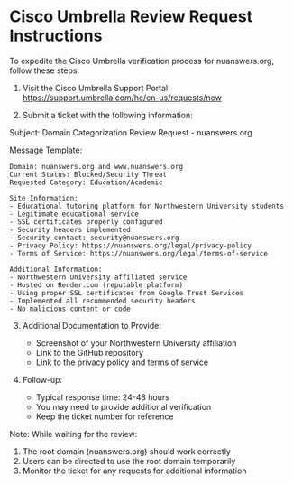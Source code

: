 # Cisco Umbrella Review Request Instructions

To expedite the Cisco Umbrella verification process for nuanswers.org, follow these steps:

1. Visit the Cisco Umbrella Support Portal:
   https://support.umbrella.com/hc/en-us/requests/new

2. Submit a ticket with the following information:

Subject: Domain Categorization Review Request - nuanswers.org

Message Template:
```
Domain: nuanswers.org and www.nuanswers.org
Current Status: Blocked/Security Threat
Requested Category: Education/Academic

Site Information:
- Educational tutoring platform for Northwestern University students
- Legitimate educational service
- SSL certificates properly configured
- Security headers implemented
- Security contact: security@nuanswers.org
- Privacy Policy: https://nuanswers.org/legal/privacy-policy
- Terms of Service: https://nuanswers.org/legal/terms-of-service

Additional Information:
- Northwestern University affiliated service
- Hosted on Render.com (reputable platform)
- Using proper SSL certificates from Google Trust Services
- Implemented all recommended security headers
- No malicious content or code
```

3. Additional Documentation to Provide:
   - Screenshot of your Northwestern University affiliation
   - Link to the GitHub repository
   - Link to the privacy policy and terms of service

4. Follow-up:
   - Typical response time: 24-48 hours
   - You may need to provide additional verification
   - Keep the ticket number for reference

Note: While waiting for the review:
1. The root domain (nuanswers.org) should work correctly
2. Users can be directed to use the root domain temporarily
3. Monitor the ticket for any requests for additional information 